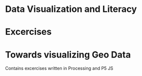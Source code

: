 # Data Visualization and Literacy 
# Excercises
# Towards visualizing Geo Data

Contains excercises written in Processing and P5 JS

